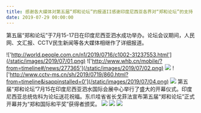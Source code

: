 ```yaml
---
title: 感谢各大媒体对第五届“郑和论坛”的报道II感谢印度尼西亚各界对“郑和论坛”的支持
date: 2019-07-29 00:00:00
---
```

第五届“郑和论坛”于7月15-17日在印度尼西亚泗水成功举办。论坛会议期间，人民网、文汇报、CCTV民生新闻等各大媒体相继作了详细报道。

!['http://world.people.com.cn/n1/2019/0716/c1002-31237553.html'](/static/images/2019/07/01.png)
!['http://www.whb.cn/mobile/?from=timeline#/news/277365'](/static/images/2019/07/02.png)
![](/static/images/2019/07/03.png)
!['http://www.cctv-ms.cn/sh/2019/0719/860.html?from=timeline&isappinstalled=0'](/static/images/2019/07/04.png)
![](/static/images/2019/07/05.png)
第五届“郑和论坛”7月15在印度尼西亚泗水国际会展中心举行了盛大的开幕仪式。印度尼西亚总统佐科为论坛送花祝福。东爪哇省省长戈菲法宣布第五届“郑和论坛”正式开幕并为“郑和国际和平奖”获得者颁奖。
![](/static/images/2019/07/06.png)
![](/static/images/2019/07/07.png)
![](/static/images/2019/07/08.png)
